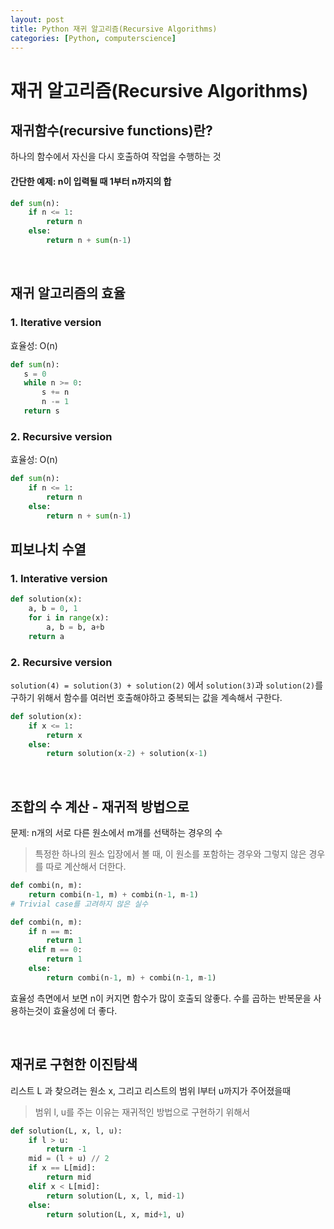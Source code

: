 ```yaml
---
layout: post
title: Python 재귀 알고리즘(Recursive Algorithms)
categories: [Python, computerscience]
---
```


# 재귀 알고리즘(Recursive Algorithms)

## 재귀함수(recursive functions)란?

하나의 함수에서 자신을 다시 호출하여 작업을 수행하는 것

#### 간단한 예제: n이 입력될 때 1부터 n까지의 합

```python
def sum(n):
    if n <= 1:
        return n
    else:
        return n + sum(n-1)
```

<br>

## 재귀 알고리즘의 효율

### 1. Iterative version

효율성: O(n)

```python
def sum(n):
   s = 0
   while n >= 0:
       s += n
       n -= 1
   return s
```

### 2. Recursive version

효율성: O(n)

```python
def sum(n):
    if n <= 1:
        return n
    else:
        return n + sum(n-1)
```

## 피보나치 수열

### 1. Interative version

```python
def solution(x):
    a, b = 0, 1
    for i in range(x):
        a, b = b, a+b
    return a
```

### 2. Recursive version

`solution(4) = solution(3) + solution(2)` 에서 `solution(3)`과 `solution(2)`를 구하기 위해서 함수를 여러번 호출해야하고 중복되는 값을 계속해서 구한다.

```python
def solution(x):
    if x <= 1:
        return x
    else:
        return solution(x-2) + solution(x-1)

```

<br>

## 조합의 수 계산 - 재귀적 방법으로

문제: n개의 서로 다른 원소에서 m개를 선택하는 경우의 수

> 특정한 하나의 원소 입장에서 볼 때, 이 원소를 포함하는 경우와 그렇지 않은 경우를 따로 계산해서 더한다.

```python
def combi(n, m):
	return combi(n-1, m) + combi(n-1, m-1)
# Trivial case를 고려하지 않은 실수
```

```python
def combi(n, m):
	if n == m:
    	return 1
    elif m == 0:
    	return 1
    else:
    	return combi(n-1, m) + combi(n-1, m-1)
```

효율성 측면에서 보면 n이 커지면 함수가 많이 호출되 않좋다. 수를 곱하는 반복문을 사용하는것이 효율성에 더 좋다.

<br>

## 재귀로 구현한 이진탐색

리스트 L 과 찾으려는 원소 x, 그리고 리스트의 범위 l부터 u까지가 주어졌을때
> 범위 l, u를 주는 이유는 재귀적인 방법으로 구현하기 위해서

```python
def solution(L, x, l, u):
    if l > u:
    	return -1
    mid = (l + u) // 2
    if x == L[mid]:
    	return mid
    elif x < L[mid]:
    	return solution(L, x, l, mid-1)
    else:
    	return solution(L, x, mid+1, u)
```
